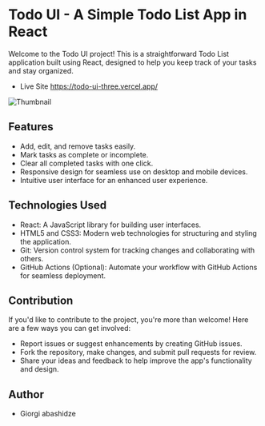 # Todo UI - A Simple Todo List App in React

Welcome to the Todo UI project! This is a straightforward Todo List application built using React, designed to help you keep track of your tasks and stay organized.


- Live Site https://todo-ui-three.vercel.app/


![Thumbnail](https://github.com/Abashidzeofficial/Todo-UI/assets/114133338/3748eea9-bc83-412c-a23a-1ef12da761f3)


## Features

- Add, edit, and remove tasks easily.
- Mark tasks as complete or incomplete.
- Clear all completed tasks with one click.
- Responsive design for seamless use on desktop and mobile devices.
- Intuitive user interface for an enhanced user experience.

## Technologies Used

- React: A JavaScript library for building user interfaces.
- HTML5 and CSS3: Modern web technologies for structuring and styling the application.
- Git: Version control system for tracking changes and collaborating with others.
- GitHub Actions (Optional): Automate your workflow with GitHub Actions for seamless deployment.


## Contribution

If you'd like to contribute to the project, you're more than welcome! Here are a few ways you can get involved:

- Report issues or suggest enhancements by creating GitHub issues.
- Fork the repository, make changes, and submit pull requests for review.
- Share your ideas and feedback to help improve the app's functionality and design.

 ## Author
- Giorgi abashidze

